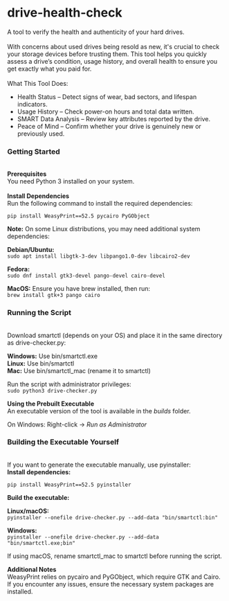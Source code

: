 # drive-health-check
A tool to verify the health and authenticity of your hard drives.
<br/><br/>
With concerns about used drives being resold as new, it's crucial to check your storage devices before trusting them. This tool helps you quickly assess a drive’s condition, usage history, and overall health to ensure you get exactly what you paid for.
<br/><br/>
  What This Tool Does:<br/>
 - Health Status – Detect signs of wear, bad sectors, and lifespan indicators.<br/>
 - Usage History – Check power-on hours and total data written.<br/>
 - SMART Data Analysis – Review key attributes reported by the drive.<br/>
 - Peace of Mind – Confirm whether your drive is genuinely new or previously used.<br/>

<h3>Getting Started</h3><br/>
<b>Prerequisites</b><br/>
You need Python 3 installed on your system.<br/>
<br/>
<b>Install Dependencies</b><br/>
Run the following command to install the required dependencies:<br/>

```pip install WeasyPrint==52.5 pycairo PyGObject```
<br/>

<b>Note:</b> On some Linux distributions, you may need additional system dependencies:<br/>

<b>Debian/Ubuntu:</b><br/>
```sudo apt install libgtk-3-dev libpango1.0-dev libcairo2-dev```
<br/>

<b>Fedora:</b><br/>
```sudo dnf install gtk3-devel pango-devel cairo-devel```
<br/>

<b>MacOS:</b> Ensure you have brew installed, then run:<br/>
```brew install gtk+3 pango cairo```
<br/>


<h3>Running the Script</h3><br/>
Download smartctl (depends on your OS) and place it in the same directory as drive-checker.py:<br/>

<b>Windows:</b> Use bin/smartctl.exe<br/>
<b>Linux:</b> Use bin/smartctl<br/>
<b>Mac:</b> Use bin/smartctl_mac (rename it to smartctl)<br/>

Run the script with administrator privileges:<br/>
```sudo python3 drive-checker.py```
<br/>

<b>Using the Prebuilt Executable</b><br/>
An executable version of the tool is available in the <i>builds</i> folder.<br/>

On Windows: Right-click → <i>Run as Administrator</i><br/>


<h3>Building the Executable Yourself</h3><br/>
If you want to generate the executable manually, use pyinstaller:
<br/>
<b>Install dependencies:</b><br/>

```pip install WeasyPrint==52.5 pyinstaller```
<br/>

<b>Build the executable:</b><br/>

<b>Linux/macOS:</b><br/>
```pyinstaller --onefile drive-checker.py --add-data "bin/smartctl:bin"```
<br/>

<b>Windows:</b><br/>
```pyinstaller --onefile drive-checker.py --add-data "bin/smartctl.exe;bin"```
<br/>

If using macOS, rename smartctl_mac to smartctl before running the script.<br/>

<b>Additional Notes</b><br/>
WeasyPrint relies on pycairo and PyGObject, which require GTK and Cairo.<br/>
If you encounter any issues, ensure the necessary system packages are installed.<br/>